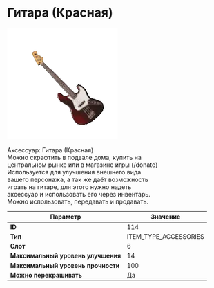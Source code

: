 # Гитара (Красная)

![Item Image](../img/114.webp?raw=true)

Аксессуар: Гитара (Красная)<br>Можно скрафтить в подвале дома, купить на <br>центральном рынке или в магазине игры (/donate)<br>Используется для улучшения внешнего вида<br>вашего персонажа, а так же даёт возможность<br>играть на гитаре, для этого нужно надеть<br>аксессуар и использовать его через инвентарь.<br>Можно использовать, передавать и продавать.


| Параметр | Значение |
|----------|----------|
| **ID** | 114 |
| **Тип** | ITEM_TYPE_ACCESSORIES |
| **Слот** | 6 |
| **Максимальный уровень улучшения** | 14 |
| **Максимальный уровень прочности** | 100 |
| **Можно перекрашивать** | Да |

